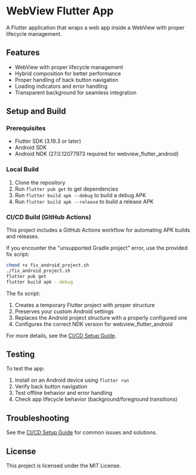 # WebView Flutter App

A Flutter application that wraps a web app inside a WebView with proper lifecycle management.

## Features

- WebView with proper lifecycle management
- Hybrid composition for better performance
- Proper handling of back button navigation
- Loading indicators and error handling
- Transparent background for seamless integration

## Setup and Build

### Prerequisites

- Flutter SDK (3.19.3 or later)
- Android SDK
- Android NDK (27.0.12077973 required for webview_flutter_android)

### Local Build

1. Clone the repository
2. Run `flutter pub get` to get dependencies
3. Run `flutter build apk --debug` to build a debug APK
4. Run `flutter build apk --release` to build a release APK

### CI/CD Build (GitHub Actions)

This project includes a GitHub Actions workflow for automating APK builds and releases.

If you encounter the "unsupported Gradle project" error, use the provided fix script:

```bash
chmod +x fix_android_project.sh
./fix_android_project.sh
flutter pub get
flutter build apk --debug
```

The fix script:
1. Creates a temporary Flutter project with proper structure
2. Preserves your custom Android settings
3. Replaces the Android project structure with a properly configured one
4. Configures the correct NDK version for webview_flutter_android

For more details, see the [CI/CD Setup Guide](CI_SETUP.md).

## Testing

To test the app:

1. Install on an Android device using `flutter run`
2. Verify back button navigation
3. Test offline behavior and error handling
4. Check app lifecycle behavior (background/foreground transitions)

## Troubleshooting

See the [CI/CD Setup Guide](CI_SETUP.md) for common issues and solutions.

## License

This project is licensed under the MIT License.
